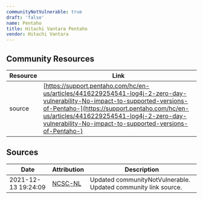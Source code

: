 ```yaml
---
communityNotVulnerable: true
draft: 'false'
name: Pentaho
title: Hitachi Vantara Pentaho
vendor: Hitachi Vantara
---
```



## Community Resources
| Resource | Link |
| --- | --- |
| source | [https://support.pentaho.com/hc/en-us/articles/4416229254541-log4j-2-zero-day-vulnerability-No-impact-to-supported-versions-of-Pentaho-](https://support.pentaho.com/hc/en-us/articles/4416229254541-log4j-2-zero-day-vulnerability-No-impact-to-supported-versions-of-Pentaho-) |


## Sources
| Date | Attribution | Description |
| --- | --- | --- |
| 2021-12-13 19:24:09 | [NCSC-NL](https://github.com/NCSC-NL/log4shell/blob/main/software/README.md) | Updated communityNotVulnerable. Updated community link source.  |
